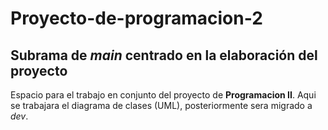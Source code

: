 # Proyecto-de-programacion-2
## Subrama de *main* centrado en la elaboración del proyecto
Espacio para el trabajo en conjunto del proyecto de **Programacion II**. Aqui se trabajara el diagrama de clases (UML), posteriormente sera migrado a *dev*.
